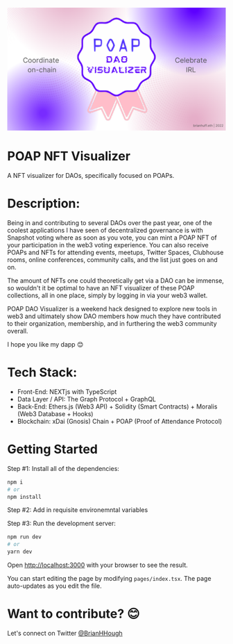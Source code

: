 ![poap visualizer logo](./assets/banner-POAP-NFT-Visualizer.png)

# <b>POAP NFT Visualizer</b>

A NFT visualizer for DAOs, specifically focused on POAPs.

# Description:

Being in and contributing to several DAOs over the past year, one of the coolest applications I have seen of decentralized governance is with Snapshot voting where as soon as you vote, you can mint a POAP NFT of your participation in the web3 voting experience. You can also receive POAPs and NFTs for attending events, meetups, Twitter Spaces, Clubhouse rooms, online conferences, community calls, and the list just goes on and on.

The amount of NFTs one could theoretically get via a DAO can be immense, so wouldn't it be optimal to have an NFT visualizer of these POAP collections, all in one place, simply by logging in via your web3 wallet.

POAP DAO Visualizer is a weekend hack designed to explore new tools in web3 and ultimately show DAO members how much they have contributed to their organization, membership, and in furthering the web3 community overall.

I hope you like my dapp 😊

# Tech Stack:

- Front-End: NEXTjs with TypeScript
- Data Layer / API: The Graph Protocol + GraphQL
- Back-End: Ethers.js (Web3 API) + Solidity (Smart Contracts) + Moralis (Web3 Database + Hooks)
- Blockchain: xDai (Gnosis) Chain + POAP (Proof of Attendance Protocol)

# Getting Started

Step #1: Install all of the dependencies:

```bash
npm i
# or
npm install
```

Step #2: Add in requisite environemntal variables

Step #3: Run the development server:

```bash
npm run dev
# or
yarn dev
```

Open [http://localhost:3000](http://localhost:3000) with your browser to see the result.

You can start editing the page by modifying `pages/index.tsx`. The page auto-updates as you edit the file.

# Want to contribute? 😊

Let's connect on Twitter [@BrianHHough](https://twitter.com/brianhhough)
